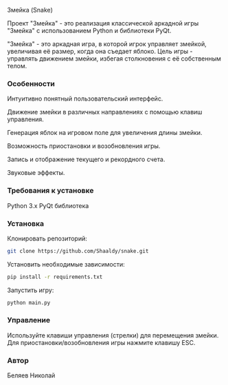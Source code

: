 Змейка (Snake)

Проект "Змейка" - это реализация классической аркадной игры "Змейка" с использованием Python и библиотеки PyQt.


"Змейка" - это аркадная игра, в которой игрок управляет змейкой, увеличивая её размер, когда она съедает яблоко. Цель игры - управлять движением змейки, избегая столкновения с её собственным телом.

### Особенности

Интуитивно понятный пользовательский интерфейс.

Движение змейки в различных направлениях с помощью клавиш управления.

Генерация яблок на игровом поле для увеличения длины змейки.

Возможность приостановки и возобновления игры.

Запись и отображение текущего и рекордного счета.

Звуковые эффекты.

### Требования к установке

Python 3.x
PyQt библиотека

### Установка

Клонировать репозиторий:

```bash
git clone https://github.com/Shaaldy/snake.git
```
Установить необходимые зависимости:
```bash
pip install -r requirements.txt
```
Запустить игру:
```bash
python main.py
```
### Управление
Используйте клавиши управления (стрелки) для перемещения змейки.
Для приостановки/возобновления игры нажмите клавишу ESC.

### Автор
Беляев Николай
